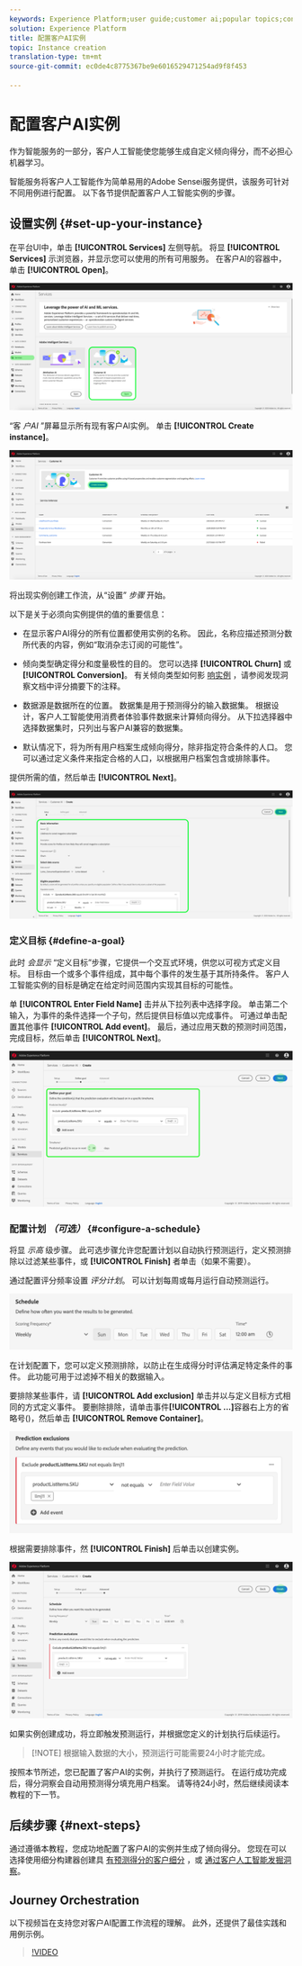 ```yaml
---
keywords: Experience Platform;user guide;customer ai;popular topics;configure instance;create instance;
solution: Experience Platform
title: 配置客户AI实例
topic: Instance creation
translation-type: tm+mt
source-git-commit: ec0de4c8775367be9e6016529471254ad9f8f453

---
```



# 配置客户AI实例

作为智能服务的一部分，客户人工智能使您能够生成自定义倾向得分，而不必担心机器学习。

智能服务将客户人工智能作为简单易用的Adobe Sensei服务提供，该服务可针对不同用例进行配置。 以下各节提供配置客户人工智能实例的步骤。

## 设置实例 {#set-up-your-instance}

在平台UI中，单击 **[!UICONTROL Services]** 左侧导航。 将显 **[!UICONTROL Services]** 示浏览器，并显示您可以使用的所有可用服务。 在客户AI的容器中，单击 **[!UICONTROL Open]**。

![](../images/user-guide/navigate-to-service.png)

“客 *户AI* ”屏幕显示所有现有客户AI实例。 单击 **[!UICONTROL Create instance]**。

![](../images/user-guide/dashboard.png)

将出现实例创建工作流，从“设置” *步骤* 开始。

以下是关于必须向实例提供的值的重要信息：

* 在显示客户AI得分的所有位置都使用实例的名称。 因此，名称应描述预测分数所代表的内容，例如“取消杂志订阅的可能性”。

* 倾向类型确定得分和度量极性的目的。 您可以选择 **[!UICONTROL Churn]** 或 **[!UICONTROL Conversion]**。 有关倾向类型如何影 [响实例](./discover-insights.md#scoring-summary) ，请参阅发现洞察文档中评分摘要下的注释。

* 数据源是数据所在的位置。 数据集是用于预测得分的输入数据集。 根据设计，客户人工智能使用消费者体验事件数据来计算倾向得分。 从下拉选择器中选择数据集时，只列出与客户AI兼容的数据集。

* 默认情况下，将为所有用户档案生成倾向得分，除非指定符合条件的人口。 您可以通过定义条件来指定合格的人口，以根据用户档案包含或排除事件。

提供所需的值，然后单击 **[!UICONTROL Next]**。

![](../images/user-guide/setup.png)

### 定义目标 {#define-a-goal}

此时 *会显示* “定义目标”步骤，它提供一个交互式环境，供您以可视方式定义目标。 目标由一个或多个事件组成，其中每个事件的发生基于其所持条件。 客户人工智能实例的目标是确定在给定时间范围内实现其目标的可能性。

单 **[!UICONTROL Enter Field Name]** 击并从下拉列表中选择字段。 单击第二个输入，为事件的条件选择一个子句，然后提供目标值以完成事件。 可通过单击配置其他事件 **[!UICONTROL Add event]**。 最后，通过应用天数的预测时间范围，完成目标，然后单击 **[!UICONTROL Next]**。

![](../images/user-guide/goal.png)

### 配置计划 *（可选）* {#configure-a-schedule}

将显 *示高* 级步骤。 此可选步骤允许您配置计划以自动执行预测运行，定义预测排除以过滤某些事件，或 **[!UICONTROL Finish]** 者单击（如果不需要）。

通过配置评分频率设置 *评分计划*。 可以计划每周或每月运行自动预测运行。

![](../images/user-guide/schedule.png)

在计划配置下，您可以定义预测排除，以防止在生成得分时评估满足特定条件的事件。 此功能可用于过滤掉不相关的数据输入。

要排除某些事件，请 **[!UICONTROL Add exclusion]** 单击并以与定义目标方式相同的方式定义事件。 要删除排除，请单击事件&#x200B;**[!UICONTROL ...]**&#x200B;容器右上方的省略号()，然后单击 **[!UICONTROL Remove Container]**。

![](../images/user-guide/exclusion.png)

根据需要排除事件，然 **[!UICONTROL Finish]** 后单击以创建实例。

![](../images/user-guide/advanced.png)

如果实例创建成功，将立即触发预测运行，并根据您定义的计划执行后续运行。

>[!NOTE] 根据输入数据的大小，预测运行可能需要24小时才能完成。

按照本节所述，您已配置了客户AI的实例，并执行了预测运行。 在运行成功完成后，得分洞察会自动用预测得分填充用户档案。 请等待24小时，然后继续阅读本教程的下一节。

## 后续步骤 {#next-steps}

通过遵循本教程，您成功地配置了客户AI的实例并生成了倾向得分。 您现在可以选择使用细分构建器创建具 [有预测得分的客户细分](./create-segment.md) ，或 [通过客户人工智能发掘洞察](./discover-insights.md)。

## Journey Orchestration

以下视频旨在支持您对客户AI配置工作流程的理解。 此外，还提供了最佳实践和用例示例。

>[!VIDEO](https://video.tv.adobe.com/v/32665?learn=on&quality=12)

